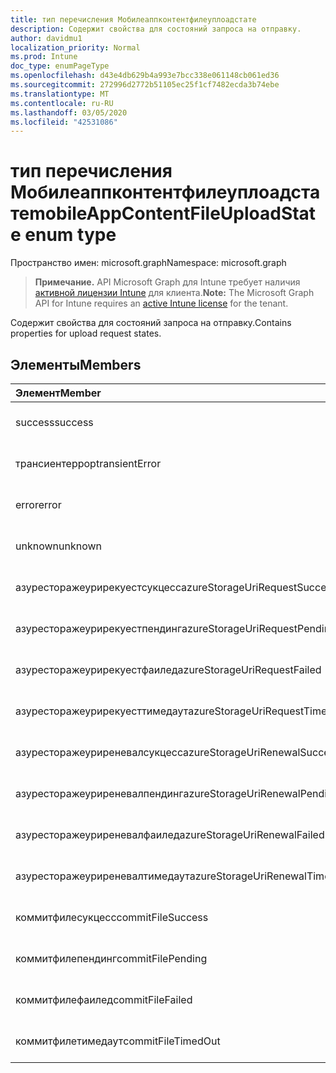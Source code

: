 ```yaml
---
title: тип перечисления Мобилеаппконтентфилеуплоадстате
description: Содержит свойства для состояний запроса на отправку.
author: davidmu1
localization_priority: Normal
ms.prod: Intune
doc_type: enumPageType
ms.openlocfilehash: d43e4db629b4a993e7bcc338e061148cb061ed36
ms.sourcegitcommit: 272996d2772b51105ec25f1cf7482ecda3b74ebe
ms.translationtype: MT
ms.contentlocale: ru-RU
ms.lasthandoff: 03/05/2020
ms.locfileid: "42531086"
---
```

# <a name="mobileappcontentfileuploadstate-enum-type"></a><span data-ttu-id="c8580-103">тип перечисления Мобилеаппконтентфилеуплоадстате</span><span class="sxs-lookup"><span data-stu-id="c8580-103">mobileAppContentFileUploadState enum type</span></span>

<span data-ttu-id="c8580-104">Пространство имен: microsoft.graph</span><span class="sxs-lookup"><span data-stu-id="c8580-104">Namespace: microsoft.graph</span></span>

> <span data-ttu-id="c8580-105">**Примечание.** API Microsoft Graph для Intune требует наличия [активной лицензии Intune](https://go.microsoft.com/fwlink/?linkid=839381) для клиента.</span><span class="sxs-lookup"><span data-stu-id="c8580-105">**Note:** The Microsoft Graph API for Intune requires an [active Intune license](https://go.microsoft.com/fwlink/?linkid=839381) for the tenant.</span></span>

<span data-ttu-id="c8580-106">Содержит свойства для состояний запроса на отправку.</span><span class="sxs-lookup"><span data-stu-id="c8580-106">Contains properties for upload request states.</span></span>

## <a name="members"></a><span data-ttu-id="c8580-107">Элементы</span><span class="sxs-lookup"><span data-stu-id="c8580-107">Members</span></span>
|<span data-ttu-id="c8580-108">Элемент</span><span class="sxs-lookup"><span data-stu-id="c8580-108">Member</span></span>|<span data-ttu-id="c8580-109">Значение</span><span class="sxs-lookup"><span data-stu-id="c8580-109">Value</span></span>|<span data-ttu-id="c8580-110">Описание</span><span class="sxs-lookup"><span data-stu-id="c8580-110">Description</span></span>|
|:---|:---|:---|
|<span data-ttu-id="c8580-111">success</span><span class="sxs-lookup"><span data-stu-id="c8580-111">success</span></span>|<span data-ttu-id="c8580-112">нуль</span><span class="sxs-lookup"><span data-stu-id="c8580-112">0</span></span>|<span data-ttu-id="c8580-113">Пока не задокументировано.</span><span class="sxs-lookup"><span data-stu-id="c8580-113">Not yet documented</span></span>|
|<span data-ttu-id="c8580-114">трансиентеррор</span><span class="sxs-lookup"><span data-stu-id="c8580-114">transientError</span></span>|<span data-ttu-id="c8580-115">1 </span><span class="sxs-lookup"><span data-stu-id="c8580-115">1</span></span>|<span data-ttu-id="c8580-116">Пока не задокументировано.</span><span class="sxs-lookup"><span data-stu-id="c8580-116">Not yet documented</span></span>|
|<span data-ttu-id="c8580-117">error</span><span class="sxs-lookup"><span data-stu-id="c8580-117">error</span></span>|<span data-ttu-id="c8580-118">2 </span><span class="sxs-lookup"><span data-stu-id="c8580-118">2</span></span>|<span data-ttu-id="c8580-119">Пока не задокументировано.</span><span class="sxs-lookup"><span data-stu-id="c8580-119">Not yet documented</span></span>|
|<span data-ttu-id="c8580-120">unknown</span><span class="sxs-lookup"><span data-stu-id="c8580-120">unknown</span></span>|<span data-ttu-id="c8580-121">3 </span><span class="sxs-lookup"><span data-stu-id="c8580-121">3</span></span>|<span data-ttu-id="c8580-122">Пока не задокументировано.</span><span class="sxs-lookup"><span data-stu-id="c8580-122">Not yet documented</span></span>|
|<span data-ttu-id="c8580-123">азуресторажеурирекуестсукцесс</span><span class="sxs-lookup"><span data-stu-id="c8580-123">azureStorageUriRequestSuccess</span></span>|<span data-ttu-id="c8580-124">100</span><span class="sxs-lookup"><span data-stu-id="c8580-124">100</span></span>|<span data-ttu-id="c8580-125">Пока не задокументировано.</span><span class="sxs-lookup"><span data-stu-id="c8580-125">Not yet documented</span></span>|
|<span data-ttu-id="c8580-126">азуресторажеурирекуестпендинг</span><span class="sxs-lookup"><span data-stu-id="c8580-126">azureStorageUriRequestPending</span></span>|<span data-ttu-id="c8580-127">101</span><span class="sxs-lookup"><span data-stu-id="c8580-127">101</span></span>|<span data-ttu-id="c8580-128">Пока не задокументировано.</span><span class="sxs-lookup"><span data-stu-id="c8580-128">Not yet documented</span></span>|
|<span data-ttu-id="c8580-129">азуресторажеурирекуестфаилед</span><span class="sxs-lookup"><span data-stu-id="c8580-129">azureStorageUriRequestFailed</span></span>|<span data-ttu-id="c8580-130">102</span><span class="sxs-lookup"><span data-stu-id="c8580-130">102</span></span>|<span data-ttu-id="c8580-131">Пока не задокументировано.</span><span class="sxs-lookup"><span data-stu-id="c8580-131">Not yet documented</span></span>|
|<span data-ttu-id="c8580-132">азуресторажеурирекуесттимедаут</span><span class="sxs-lookup"><span data-stu-id="c8580-132">azureStorageUriRequestTimedOut</span></span>|<span data-ttu-id="c8580-133">103</span><span class="sxs-lookup"><span data-stu-id="c8580-133">103</span></span>|<span data-ttu-id="c8580-134">Пока не задокументировано.</span><span class="sxs-lookup"><span data-stu-id="c8580-134">Not yet documented</span></span>|
|<span data-ttu-id="c8580-135">азуресторажеуриреневалсукцесс</span><span class="sxs-lookup"><span data-stu-id="c8580-135">azureStorageUriRenewalSuccess</span></span>|<span data-ttu-id="c8580-136">200</span><span class="sxs-lookup"><span data-stu-id="c8580-136">200</span></span>|<span data-ttu-id="c8580-137">Пока не задокументировано.</span><span class="sxs-lookup"><span data-stu-id="c8580-137">Not yet documented</span></span>|
|<span data-ttu-id="c8580-138">азуресторажеуриреневалпендинг</span><span class="sxs-lookup"><span data-stu-id="c8580-138">azureStorageUriRenewalPending</span></span>|<span data-ttu-id="c8580-139">201</span><span class="sxs-lookup"><span data-stu-id="c8580-139">201</span></span>|<span data-ttu-id="c8580-140">Пока не задокументировано.</span><span class="sxs-lookup"><span data-stu-id="c8580-140">Not yet documented</span></span>|
|<span data-ttu-id="c8580-141">азуресторажеуриреневалфаилед</span><span class="sxs-lookup"><span data-stu-id="c8580-141">azureStorageUriRenewalFailed</span></span>|<span data-ttu-id="c8580-142">202</span><span class="sxs-lookup"><span data-stu-id="c8580-142">202</span></span>|<span data-ttu-id="c8580-143">Пока не задокументировано.</span><span class="sxs-lookup"><span data-stu-id="c8580-143">Not yet documented</span></span>|
|<span data-ttu-id="c8580-144">азуресторажеуриреневалтимедаут</span><span class="sxs-lookup"><span data-stu-id="c8580-144">azureStorageUriRenewalTimedOut</span></span>|<span data-ttu-id="c8580-145">203</span><span class="sxs-lookup"><span data-stu-id="c8580-145">203</span></span>|<span data-ttu-id="c8580-146">Пока не задокументировано.</span><span class="sxs-lookup"><span data-stu-id="c8580-146">Not yet documented</span></span>|
|<span data-ttu-id="c8580-147">коммитфилесукцесс</span><span class="sxs-lookup"><span data-stu-id="c8580-147">commitFileSuccess</span></span>|<span data-ttu-id="c8580-148">300</span><span class="sxs-lookup"><span data-stu-id="c8580-148">300</span></span>|<span data-ttu-id="c8580-149">Пока не задокументировано.</span><span class="sxs-lookup"><span data-stu-id="c8580-149">Not yet documented</span></span>|
|<span data-ttu-id="c8580-150">коммитфилепендинг</span><span class="sxs-lookup"><span data-stu-id="c8580-150">commitFilePending</span></span>|<span data-ttu-id="c8580-151">301</span><span class="sxs-lookup"><span data-stu-id="c8580-151">301</span></span>|<span data-ttu-id="c8580-152">Пока не задокументировано.</span><span class="sxs-lookup"><span data-stu-id="c8580-152">Not yet documented</span></span>|
|<span data-ttu-id="c8580-153">коммитфилефаилед</span><span class="sxs-lookup"><span data-stu-id="c8580-153">commitFileFailed</span></span>|<span data-ttu-id="c8580-154">302</span><span class="sxs-lookup"><span data-stu-id="c8580-154">302</span></span>|<span data-ttu-id="c8580-155">Пока не задокументировано.</span><span class="sxs-lookup"><span data-stu-id="c8580-155">Not yet documented</span></span>|
|<span data-ttu-id="c8580-156">коммитфилетимедаут</span><span class="sxs-lookup"><span data-stu-id="c8580-156">commitFileTimedOut</span></span>|<span data-ttu-id="c8580-157">303</span><span class="sxs-lookup"><span data-stu-id="c8580-157">303</span></span>|<span data-ttu-id="c8580-158">Пока не задокументировано.</span><span class="sxs-lookup"><span data-stu-id="c8580-158">Not yet documented</span></span>|




